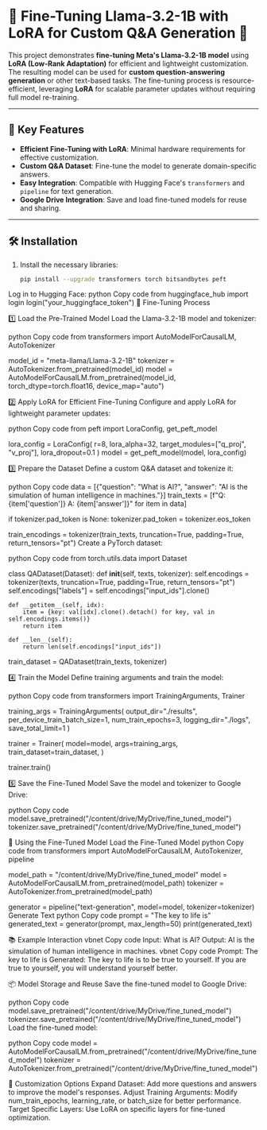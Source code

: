 # 🦙 Fine-Tuning Llama-3.2-1B with LoRA for Custom Q&A Generation 🚀

This project demonstrates **fine-tuning Meta's Llama-3.2-1B model** using **LoRA (Low-Rank Adaptation)** for efficient and lightweight customization. The resulting model can be used for **custom question-answering generation** or other text-based tasks. The fine-tuning process is resource-efficient, leveraging **LoRA** for scalable parameter updates without requiring full model re-training.

---

## 🌟 Key Features

- **Efficient Fine-Tuning with LoRA**: Minimal hardware requirements for effective customization.
- **Custom Q&A Dataset**: Fine-tune the model to generate domain-specific answers.
- **Easy Integration**: Compatible with Hugging Face's `transformers` and `pipeline` for text generation.
- **Google Drive Integration**: Save and load fine-tuned models for reuse and sharing.

---

## 🛠️ Installation

1. Install the necessary libraries:
   ```bash
   pip install --upgrade transformers torch bitsandbytes peft
Log in to Hugging Face:
python
Copy code
from huggingface_hub import login
login("your_huggingface_token")
🚀 Fine-Tuning Process


1️⃣ Load the Pre-Trained Model
Load the Llama-3.2-1B model and tokenizer:

python
Copy code
from transformers import AutoModelForCausalLM, AutoTokenizer

model_id = "meta-llama/Llama-3.2-1B"
tokenizer = AutoTokenizer.from_pretrained(model_id)
model = AutoModelForCausalLM.from_pretrained(model_id, torch_dtype=torch.float16, device_map="auto")


2️⃣ Apply LoRA for Efficient Fine-Tuning
Configure and apply LoRA for lightweight parameter updates:

python
Copy code
from peft import LoraConfig, get_peft_model

lora_config = LoraConfig(
    r=8,
    lora_alpha=32,
    target_modules=["q_proj", "v_proj"],
    lora_dropout=0.1
)
model = get_peft_model(model, lora_config)


3️⃣ Prepare the Dataset
Define a custom Q&A dataset and tokenize it:

python
Copy code
data = [{"question": "What is AI?", "answer": "AI is the simulation of human intelligence in machines."}]
train_texts = [f"Q: {item['question']} A: {item['answer']}" for item in data]

if tokenizer.pad_token is None:
    tokenizer.pad_token = tokenizer.eos_token

train_encodings = tokenizer(train_texts, truncation=True, padding=True, return_tensors="pt")
Create a PyTorch dataset:


python
Copy code
from torch.utils.data import Dataset

class QADataset(Dataset):
    def __init__(self, texts, tokenizer):
        self.encodings = tokenizer(texts, truncation=True, padding=True, return_tensors="pt")
        self.encodings["labels"] = self.encodings["input_ids"].clone()

    def __getitem__(self, idx):
        item = {key: val[idx].clone().detach() for key, val in self.encodings.items()}
        return item

    def __len__(self):
        return len(self.encodings["input_ids"])

train_dataset = QADataset(train_texts, tokenizer)


4️⃣ Train the Model
Define training arguments and train the model:

python
Copy code
from transformers import TrainingArguments, Trainer

training_args = TrainingArguments(
    output_dir="./results",
    per_device_train_batch_size=1,
    num_train_epochs=3,
    logging_dir="./logs",
    save_total_limit=1
)

trainer = Trainer(
    model=model,
    args=training_args,
    train_dataset=train_dataset,
)

trainer.train()


5️⃣ Save the Fine-Tuned Model
Save the model and tokenizer to Google Drive:

python
Copy code
model.save_pretrained("/content/drive/MyDrive/fine_tuned_model")
tokenizer.save_pretrained("/content/drive/MyDrive/fine_tuned_model")


🧠 Using the Fine-Tuned Model
Load the Fine-Tuned Model
python
Copy code
from transformers import AutoModelForCausalLM, AutoTokenizer, pipeline

model_path = "/content/drive/MyDrive/fine_tuned_model"
model = AutoModelForCausalLM.from_pretrained(model_path)
tokenizer = AutoTokenizer.from_pretrained(model_path)

generator = pipeline("text-generation", model=model, tokenizer=tokenizer)
Generate Text
python
Copy code
prompt = "The key to life is"
generated_text = generator(prompt, max_length=50)
print(generated_text)


📚 Example Interaction
vbnet
Copy code
Input: What is AI?
Output: AI is the simulation of human intelligence in machines.
vbnet
Copy code
Prompt: The key to life is
Generated: The key to life is to be true to yourself. If you are true to yourself, you will understand yourself better.


📦 Model Storage and Reuse
Save the fine-tuned model to Google Drive:

python
Copy code
model.save_pretrained("/content/drive/MyDrive/fine_tuned_model")
tokenizer.save_pretrained("/content/drive/MyDrive/fine_tuned_model")
Load the fine-tuned model:

python
Copy code
model = AutoModelForCausalLM.from_pretrained("/content/drive/MyDrive/fine_tuned_model")
tokenizer = AutoTokenizer.from_pretrained("/content/drive/MyDrive/fine_tuned_model")


🎯 Customization Options
Expand Dataset: Add more questions and answers to improve the model's responses.
Adjust Training Arguments: Modify num_train_epochs, learning_rate, or batch_size for better performance.
Target Specific Layers: Use LoRA on specific layers for fine-tuned optimization.
